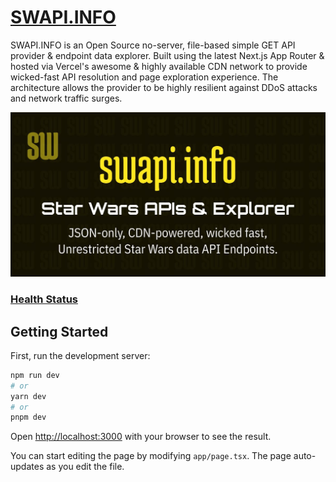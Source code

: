 # [SWAPI.INFO](https://swapi.info)

SWAPI.INFO is an Open Source no-server, file-based simple GET API provider & endpoint data explorer. Built using the latest Next.js App Router & hosted via Vercel's awesome & highly available CDN network to provide wicked-fast API resolution and page exploration experience. The architecture allows the provider to be highly resilient against DDoS attacks and network traffic surges.

<!-- ![SWAPI.INFO](https://swapi.info/opengraph-image.png) -->

<div align="center">
  <img src=".github/swapi-info.jpg">
</div>

### [Health Status](https://status.swapi.info/)

## Getting Started

First, run the development server:

```bash
npm run dev
# or
yarn dev
# or
pnpm dev
```

Open [http://localhost:3000](http://localhost:3000) with your browser to see the result.

You can start editing the page by modifying `app/page.tsx`. The page auto-updates as you edit the file.
